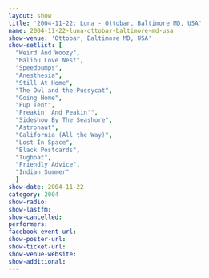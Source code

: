 ```yaml
---
layout: show
title: '2004-11-22: Luna - Ottobar, Baltimore MD, USA'
name: 2004-11-22-luna-ottobar-baltimore-md-usa
show-venue: 'Ottobar, Baltimore MD, USA'
show-setlist: [
  "Weird And Woozy",
  "Malibu Love Nest",
  "Speedbumps",
  "Anesthesia",
  "Still At Home",
  "The Owl and the Pussycat",
  "Going Home",
  "Pup Tent",
  "Freakin' And Peakin'",
  "Sideshow By The Seashore",
  "Astronaut",
  "California (All the Way)",
  "Lost In Space",
  "Black Postcards",
  "Tugboat",
  "Friendly Advice",
  "Indian Summer"
  ]
show-date: 2004-11-22
category: 2004
show-radio: 
show-lastfm: 
show-cancelled: 
performers: 
facebook-event-url: 
show-poster-url: 
show-ticket-url: 
show-venue-website: 
show-additional: 
---
```


